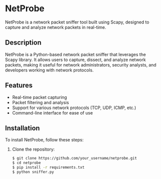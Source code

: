 # NetProbe

NetProbe is a network packet sniffer tool built using Scapy, designed to capture and analyze network packets in real-time.

## Description

NetProbe is a Python-based network packet sniffer that leverages the Scapy library. It allows users to capture, dissect, and analyze network packets, making it useful for network administrators, security analysts, and developers working with network protocols.

## Features

- Real-time packet capturing
- Packet filtering and analysis
- Support for various network protocols (TCP, UDP, ICMP, etc.)
- Command-line interface for ease of use

## Installation

To install NetProbe, follow these steps:

1. Clone the repository:

   ```bash
   $ git clone https://github.com/your_username/netprobe.git
   $ cd netprobe
   $ pip install -r requirements.txt
   $ python sniffer.py
